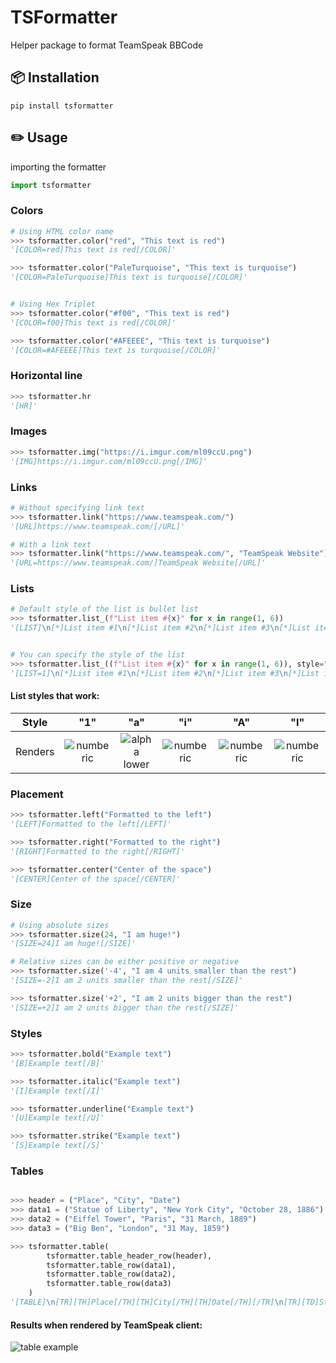 # TSFormatter

Helper package to format TeamSpeak BBCode

## 📦 Installation

```shell
pip install tsformatter
```

## ✏️ Usage

importing the formatter

```python
import tsformatter
```

### Colors

```python
# Using HTML color name
>>> tsformatter.color("red", "This text is red")
'[COLOR=red]This text is red[/COLOR]'

>>> tsformatter.color("PaleTurquoise", "This text is turquoise")
'[COLOR=PaleTurquoise]This text is turquoise[/COLOR]'


# Using Hex Triplet
>>> tsformatter.color("#f00", "This text is red")
'[COLOR=f00]This text is red[/COLOR]'

>>> tsformatter.color("#AFEEEE", "This text is turquoise")
'[COLOR=#AFEEEE]This text is turquoise[/COLOR]'
```

### Horizontal line

```python
>>> tsformatter.hr
'[HR]'
```

### Images

```python
>>> tsformatter.img("https://i.imgur.com/ml09ccU.png")
'[IMG]https://i.imgur.com/ml09ccU.png[/IMG]'
```

### Links

```python
# Without specifying link text
>>> tsformatter.link("https://www.teamspeak.com/")
'[URL]https://www.teamspeak.com/[/URL]'

# With a link text
>>> tsformatter.link("https://www.teamspeak.com/", "TeamSpeak Website")
'[URL=https://www.teamspeak.com/]TeamSpeak Website[/URL]'
```

### Lists

```python
# Default style of the list is bullet list
>>> tsformatter.list_(f"List item #{x}" for x in range(1, 6))
'[LIST]\n[*]List item #1\n[*]List item #2\n[*]List item #3\n[*]List item #4\n[*]List item #5\n[/LIST]'


# You can specify the style of the list
>>> tsformatter.list_((f"List item #{x}" for x in range(1, 6)), style="1")
'[LIST=1]\n[*]List item #1\n[*]List item #2\n[*]List item #3\n[*]List item #4\n[*]List item #5\n[/LIST]'
```

#### List styles that work:

| Style   |                    "1"                    |                       "a"                        |                      "i"                      |                      "A"                      |                      "I"                      |
| ------- | :---------------------------------------: | :----------------------------------------------: | :-------------------------------------------: | :-------------------------------------------: | :-------------------------------------------: |
| Renders | ![numberic](.github/img/list_numeric.png) | ![alpha lower](.github/img/list_alpha_lower.png) | ![numberic](.github/img/list_roman_lower.png) | ![numberic](.github/img/list_alpha_upper.png) | ![numberic](.github/img/list_roman_upper.png) |

### Placement

```python
>>> tsformatter.left("Formatted to the left")
'[LEFT]Formatted to the left[/LEFT]'

>>> tsformatter.right("Formatted to the right")
'[RIGHT]Formatted to the right[/RIGHT]'

>>> tsformatter.center("Center of the space")
'[CENTER]Center of the space[/CENTER]'
```

### Size

```python
# Using absolute sizes
>>> tsformatter.size(24, "I am huge!")
'[SIZE=24]I am huge![/SIZE]'

# Relative sizes can be either positive or negative
>>> tsformatter.size('-4', "I am 4 units smaller than the rest")
'[SIZE=-2]I am 2 units smaller than the rest[/SIZE]'

>>> tsformatter.size('+2', "I am 2 units bigger than the rest")
'[SIZE=+2]I am 2 units bigger than the rest[/SIZE]'
```

### Styles

```python
>>> tsformatter.bold("Example text")
'[B]Example text[/B]'

>>> tsformatter.italic("Example text")
'[I]Example text[/I]'

>>> tsformatter.underline("Example text")
'[U]Example text[/U]'

>>> tsformatter.strike("Example text")
'[S]Example text[/S]'
```

### Tables

```python

>>> header = ("Place", "City", "Date")
>>> data1 = ("Statue of Liberty", "New York City", "October 28, 1886")
>>> data2 = ("Eiffel Tower", "Paris", "31 March, 1889")
>>> data3 = ("Big Ben", "London", "31 May, 1859")

>>> tsformatter.table(
        tsformatter.table_header_row(header),
        tsformatter.table_row(data1),
        tsformatter.table_row(data2),
        tsformatter.table_row(data3)
    )
'[TABLE]\n[TR][TH]Place[/TH][TH]City[/TH][TH]Date[/TH][/TR]\n[TR][TD]Statue of Liberty[/TD][TD]New York City[/TD][TD]October 28, 1886[/TD][/TR]\n[TR][TD]Eiffel Tower[/TD][TD]Paris[/TD][TD]31 March, 1889[/TD][/TR]\n[TR][TD]Big Ben[/TD][TD]London[/TD][TD]31 May, 1859[/TD][/TR]\n[/TABLE]'
```

#### Results when rendered by TeamSpeak client:

![table example](.github/img/table.png)
